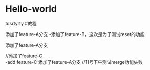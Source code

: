 # Hello-world
tdsrtyrty
#教程

添加了feature-A分支
-添加了feature-B，这次是为了测试reset的功能



添加了feature-A分支

//添加了feature-C	
 -add feature-C
添加了feature-A分支
//11号下午测试merge功能失败


